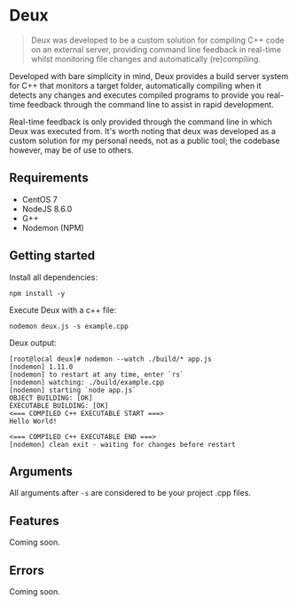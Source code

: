 # Deux 
> Deux was developed to be a custom solution for compiling C++ code on an external server, providing command line feedback in real-time whilst monitoring file changes and automatically (re)compiling. 

Developed with bare simplicity in mind, Deux provides a build server system for C++ that monitors a target folder, automatically compiling when it detects any changes and executes compiled programs to provide you real-time feedback through the command line to assist in rapid development.

Real-time feedback is only provided through the command line in which Deux was executed from. It's worth noting that deux was developed as a custom solution for my personal needs, not as a public tool; the codebase however, may be of use to others.

## Requirements

* CentOS 7 
* NodeJS 8.6.0
* G++ 
* Nodemon (NPM)

## Getting started

Install all dependencies:  

```
npm install -y 
```

Execute Deux with a c++ file: 

```
nodemon deux.js -s example.cpp 
```

Deux output: 

```
[root@local deux]# nodemon --watch ./build/* app.js
[nodemon] 1.11.0
[nodemon] to restart at any time, enter `rs`
[nodemon] watching: ./build/example.cpp
[nodemon] starting `node app.js`
OBJECT BUILDING: [OK]
EXECUTABLE BUILDING: [OK]
<=== COMPILED C++ EXECUTABLE START ===>
Hello World!

<=== COMPILED C++ EXECUTABLE END ===>
[nodemon] clean exit - waiting for changes before restart
```

## Arguments

All arguments after `-s` are considered to be your project .cpp files. 

## Features

Coming soon.

## Errors

Coming soon.